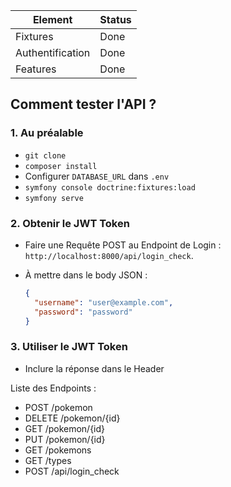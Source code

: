 | Element          | Status |
| ---------------- | ------ |
| Fixtures         | Done   |
| Authentification | Done   |
| Features         | Done   |

## Comment tester l'API ?

### 1. Au préalable

- `git clone`
- `composer install`
- Configurer `DATABASE_URL` dans `.env`
- `symfony console doctrine:fixtures:load`
- `symfony serve`

### 2. Obtenir le JWT Token

- Faire une Requête POST au Endpoint de Login : `http://localhost:8000/api/login_check`.

- À mettre dans le body JSON :

  ```json
  {
    "username": "user@example.com",
    "password": "password"
  }
  ```

### 3. Utiliser le JWT Token

- Inclure la réponse dans le Header

Liste des Endpoints :

- POST /pokemon
- DELETE /pokemon/{id}
- GET /pokemon/{id}
- PUT /pokemon/{id}
- GET /pokemons
- GET /types
- POST /api/login_check
